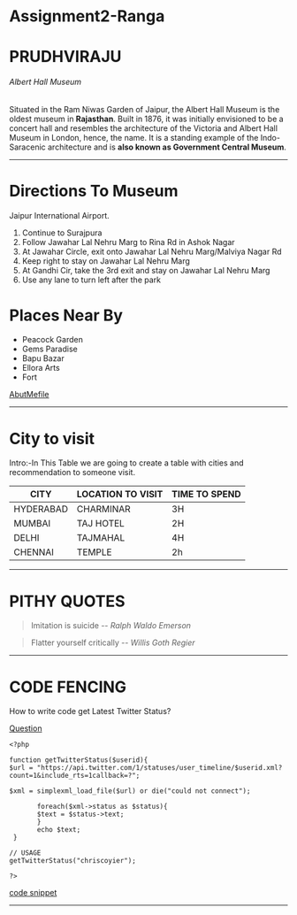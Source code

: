 # Assignment2-Ranga
# PRUDHVIRAJU
###### Albert Hall Museum

 Situated in the Ram Niwas Garden of Jaipur, the Albert Hall Museum is the oldest museum in **Rajasthan**. Built in 1876, it was initially envisioned to be a concert hall and resembles the architecture of the Victoria and Albert Hall Museum in London, hence, the name. It is a standing example of the Indo-Saracenic architecture and is **also known as Government Central Museum**.
 - - -
 # Directions To Museum
 Jaipur International Airport.
1. Continue to Surajpura
2. Follow Jawahar Lal Nehru Marg to Rina Rd in Ashok Nagar
3. At Jawahar Circle, exit onto Jawahar Lal Nehru Marg/Malviya Nagar Rd
4. Keep right to stay on Jawahar Lal Nehru Marg
5. At Gandhi Cir, take the 3rd exit and stay on Jawahar Lal Nehru Marg
6. Use any lane to turn left after the park 

# Places Near By
- Peacock Garden
- Gems Paradise
- Bapu Bazar
- Ellora Arts
- Fort

[AbutMefile](AbutMe.md)
- - - 
# City to visit
Intro:-In This Table we are going to create a table with cities and 
recommendation to someone visit.


| CITY      | LOCATION TO VISIT | TIME TO SPEND |        
| ---       | ---               |  ---          |
| HYDERABAD | CHARMINAR         |   3H          |
| MUMBAI    | TAJ HOTEL         |   2H          |
| DELHI     | TAJMAHAL          |   4H          |  
| CHENNAI    | TEMPLE    | 2h|

***

# PITHY QUOTES

> Imitation is suicide  -- *Ralph Waldo Emerson*

> Flatter yourself critically -- *Willis Goth Regier*

***
# CODE FENCING

How to write code get Latest Twitter Status?

[Question](https://stackoverflow.com/questions/19653695/java-how-do-i-get-the-latest-tweet-for-a-particular-user)

```
<?php

function getTwitterStatus($userid){
$url = "https://api.twitter.com/1/statuses/user_timeline/$userid.xml?count=1&include_rts=1callback=?";

$xml = simplexml_load_file($url) or die("could not connect");

       foreach($xml->status as $status){
       $text = $status->text;
       }
       echo $text;
 }

// USAGE
getTwitterStatus("chriscoyier");

?>

```

[code snippet](https://css-tricks.com/snippets/php/get-latest-twitter-status/)

***









